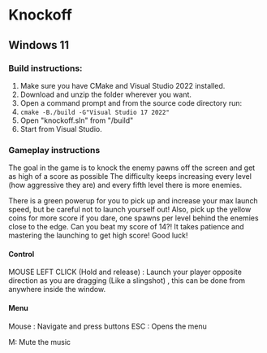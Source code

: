 # Knockoff
 
## Windows 11

### Build instructions: 

1. Make sure you have CMake and Visual Studio 2022 installed.
2. Download and unzip the folder wherever you want.
3. Open a command prompt and from the source code directory run:
4. `cmake -B./build -G"Visual Studio 17 2022"`
5. Open "knockoff.sln" from "/build"
6. Start from Visual Studio.

### Gameplay instructions

The goal in the game is to knock the enemy pawns off the screen and get as high of a score as possible
The difficulty keeps increasing every level (how aggressive they are) and every fifth level there is more enemies.

There is a green powerup for you to pick up and increase your max launch speed, but be careful not to launch yourself out!
Also, pick up the yellow coins for more score if you dare, one spawns per level behind the enemies close to the edge.
Can you beat my score of 14?!  It takes patience and mastering the launching to get high score! Good luck!

#### Control

MOUSE LEFT CLICK (Hold and release) : Launch your player opposite direction as you are dragging (Like a slingshot) , this can be done from anywhere inside the window.

#### Menu

Mouse : Navigate and press buttons
ESC : Opens the menu

M: Mute the music

